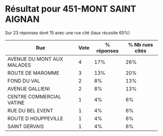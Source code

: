 # Résultat pour 451-MONT SAINT AIGNAN

Sur 23 réponses dont 15 avec une rue cité (taux réussite 65%)

| Rue | Vote | % réponses | % Nb rues cités|
|-----|------|------------|----------------|
| AVENUE DU MONT AUX MALADES | 4 | 17% | 26%|
| ROUTE DE MAROMME | 3 | 13% | 20%|
| FOND DU VAL | 2 | 8% | 13%|
| AVENUE GALLIENI | 2 | 8% | 13%|
| CENTRE COMMERCIAL VATINE | 1 | 4% | 6%|
| RUE DU BEL EVENT | 1 | 4% | 6%|
| ROUTE D HOUPPEVILLE | 1 | 4% | 6%|
| SAINT GERVAIS | 1 | 4% | 6%|
